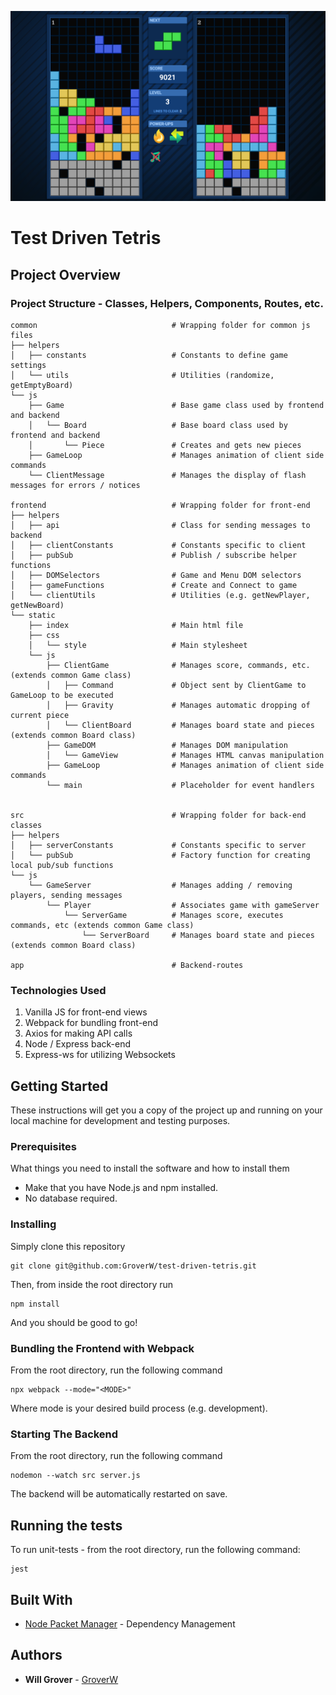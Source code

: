 ![Screenshot of Gameplay](https://github.com/GroverW/test-driven-tetris/blob/master/gameplayscreen.png?raw=true)

# Test Driven Tetris

## Project Overview

### Project Structure - Classes, Helpers, Components, Routes, etc.

```
common                              # Wrapping folder for common js files
├── helpers
│   ├── constants                   # Constants to define game settings
│   └── utils                       # Utilities (randomize, getEmptyBoard)
└── js
    ├── Game                        # Base game class used by frontend and backend
    │   └── Board                   # Base board class used by frontend and backend
    │       └── Piece               # Creates and gets new pieces
    ├── GameLoop                    # Manages animation of client side commands
    └── ClientMessage               # Manages the display of flash messages for errors / notices

frontend                            # Wrapping folder for front-end
├── helpers
│   ├── api                         # Class for sending messages to backend
│   ├── clientConstants             # Constants specific to client
│   ├── pubSub                      # Publish / subscribe helper functions
│   ├── DOMSelectors                # Game and Menu DOM selectors
│   ├── gameFunctions               # Create and Connect to game
│   └── clientUtils                 # Utilities (e.g. getNewPlayer, getNewBoard)
└── static
    ├── index                       # Main html file
    ├── css               
    │   └── style                   # Main stylesheet
    └── js
        ├── ClientGame              # Manages score, commands, etc. (extends common Game class)
        │   ├── Command             # Object sent by ClientGame to GameLoop to be executed
        │   ├── Gravity             # Manages automatic dropping of current piece
        │   └── ClientBoard         # Manages board state and pieces (extends common Board class)
        ├── GameDOM                 # Manages DOM manipulation
        │   └── GameView            # Manages HTML canvas manipulation
        ├── GameLoop                # Manages animation of client side commands
        └── main                    # Placeholder for event handlers
        

src                                 # Wrapping folder for back-end classes
├── helpers
│   ├── serverConstants             # Constants specific to server
│   └── pubSub                      # Factory function for creating local pub/sub functions
└── js
    └── GameServer                  # Manages adding / removing players, sending messages
        └── Player                  # Associates game with gameServer        
            └── ServerGame          # Manages score, executes commands, etc (extends common Game class)
                └── ServerBoard     # Manages board state and pieces (extends common Board class)

app                                 # Backend-routes
```

### Technologies Used

1. Vanilla JS for front-end views
2. Webpack for bundling front-end
3. Axios for making API calls
4. Node / Express back-end
5. Express-ws for utilizing Websockets

## Getting Started

These instructions will get you a copy of the project up and running on your local machine for development and testing purposes.

### Prerequisites

What things you need to install the software and how to install them

* Make that you have Node.js and npm installed. 
* No database required.

### Installing

Simply clone this repository

```
git clone git@github.com:GroverW/test-driven-tetris.git
```

Then, from inside the root directory run

```
npm install
```

And you should be good to go!

### Bundling the Frontend with Webpack

From the root directory, run the following command

```
npx webpack --mode="<MODE>"
```

Where mode is your desired build process (e.g. development).

### Starting The Backend

From the root directory, run the following command

```
nodemon --watch src server.js
```

The backend will be automatically restarted on save.

## Running the tests

To run unit-tests - from the root directory, run the following command:
```
jest
```

## Built With

* [Node Packet Manager](https://www.npmjs.com/) - Dependency Management

## Authors

* **Will Grover** - [GroverW](https://github.com/GroverW)